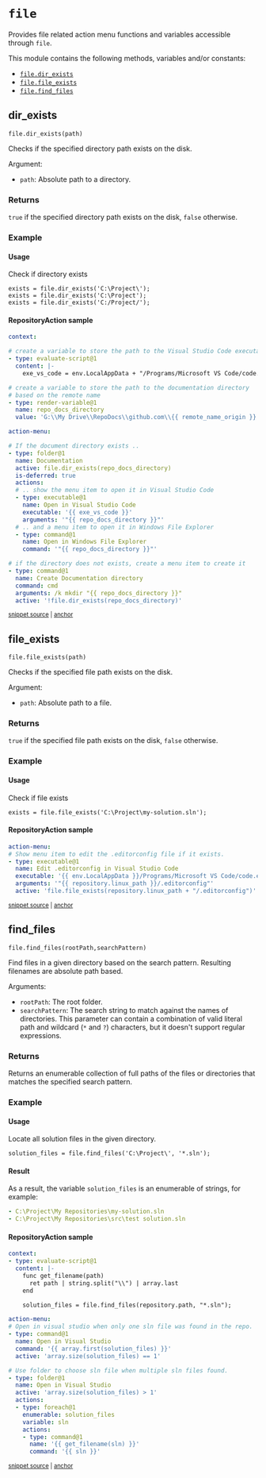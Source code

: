 # `file`

Provides file related action menu functions and variables accessible through `file`.

This module contains the following methods, variables and/or constants:

- [`file.dir_exists`](#dir_exists)
- [`file.file_exists`](#file_exists)
- [`file.find_files`](#find_files)

## dir_exists

`file.dir_exists(path)`

Checks if the specified directory path exists on the disk.

Argument:

- `path`: Absolute path to a directory.

### Returns

`true` if the specified directory path exists on the disk, `false` otherwise.

### Example
      
#### Usage

Check if directory exists


```
exists = file.dir_exists('C:\Project\');
exists = file.dir_exists('C:\Project');
exists = file.dir_exists('C:/Project/');
```

#### RepositoryAction sample

<!-- snippet: dir_exists@actionmenu01 -->
<a id='snippet-dir_exists@actionmenu01'></a>
```yaml
context:

# create a variable to store the path to the Visual Studio Code executable
- type: evaluate-script@1
  content: |-
    exe_vs_code = env.LocalAppData + "/Programs/Microsoft VS Code/code.exe";

# create a variable to store the path to the documentation directory
# based on the remote name
- type: render-variable@1
  name: repo_docs_directory
  value: 'G:\\My Drive\\RepoDocs\\github.com\\{{ remote_name_origin }}'

action-menu:

# If the document directory exists ..
- type: folder@1
  name: Documentation
  active: file.dir_exists(repo_docs_directory)
  is-deferred: true
  actions:
  # .. show the menu item to open it in Visual Studio Code
  - type: executable@1
    name: Open in Visual Studio Code
    executable: '{{ exe_vs_code }}'
    arguments: '"{{ repo_docs_directory }}"'
  # .. and a menu item to open it in Windows File Explorer
  - type: command@1
    name: Open in Windows File Explorer
    command: '"{{ repo_docs_directory }}"'

# if the directory does not exists, create a menu item to create it
- type: command@1
  name: Create Documentation directory
  command: cmd
  arguments: /k mkdir "{{ repo_docs_directory }}"
  active: '!file.dir_exists(repo_docs_directory)'
```
<sup><a href='/tests/RepoM.ActionMenu.Core.Tests/ActionMenu/IntegrationTests/FilesContextTests.Context_Documentation.DirectoryExists.testfile.yaml#L1-L41' title='Snippet source file'>snippet source</a> | <a href='#snippet-dir_exists@actionmenu01' title='Start of snippet'>anchor</a></sup>
<!-- endSnippet -->


## file_exists

`file.file_exists(path)`

Checks if the specified file path exists on the disk.

Argument:

- `path`: Absolute path to a file.

### Returns

`true` if the specified file path exists on the disk, `false` otherwise.

### Example
      
#### Usage

Check if file exists


```
exists = file.file_exists('C:\Project\my-solution.sln');
```

#### RepositoryAction sample

<!-- snippet: file_exists@actionmenu01 -->
<a id='snippet-file_exists@actionmenu01'></a>
```yaml
action-menu:
# Show menu item to edit the .editorconfig file if it exists.
- type: executable@1
  name: Edit .editorconfig in Visual Studio Code
  executable: '{{ env.LocalAppData }}/Programs/Microsoft VS Code/code.exe'
  arguments: '"{{ repository.linux_path }}/.editorconfig"'
  active: 'file.file_exists(repository.linux_path + "/.editorconfig")'
```
<sup><a href='/tests/RepoM.ActionMenu.Core.Tests/ActionMenu/IntegrationTests/FilesContextTests.Context_Documentation.FileExists.testfile.yaml#L1-L11' title='Snippet source file'>snippet source</a> | <a href='#snippet-file_exists@actionmenu01' title='Start of snippet'>anchor</a></sup>
<!-- endSnippet -->


## find_files

`file.find_files(rootPath,searchPattern)`

Find files in a given directory based on the search pattern. Resulting filenames are absolute path based.

Arguments:

- `rootPath`: The root folder.
- `searchPattern`: The search string to match against the names of directories. This parameter can contain a combination of valid literal path and wildcard (`*` and `?`) characters, but it doesn't support regular expressions.

### Returns

Returns an enumerable collection of full paths of the files or directories that matches the specified search pattern.

### Example
      
#### Usage

Locate all solution files in the given directory.


```
solution_files = file.find_files('C:\Project\', '*.sln');
```

#### Result

As a result, the variable `solution_files` is an enumerable of strings, for example:


```yaml
- C:\Project\My Repositories\my-solution.sln
- C:\Project\My Repositories\src\test solution.sln
```

#### RepositoryAction sample

<!-- snippet: find_files@actionmenu01 -->
<a id='snippet-find_files@actionmenu01'></a>
```yaml
context:
- type: evaluate-script@1
  content: |-
    func get_filename(path)
      ret path | string.split("\\") | array.last
    end

    solution_files = file.find_files(repository.path, "*.sln");

action-menu:
# Open in visual studio when only one sln file was found in the repo.
- type: command@1
  name: Open in Visual Studio
  command: '{{ array.first(solution_files) }}'
  active: 'array.size(solution_files) == 1'

# Use folder to choose sln file when multiple sln files found.
- type: folder@1
  name: Open in Visual Studio
  active: 'array.size(solution_files) > 1'
  actions:
  - type: foreach@1
    enumerable: solution_files
    variable: sln
    actions:
    - type: command@1
      name: '{{ get_filename(sln) }}'
      command: '{{ sln }}'
```
<sup><a href='/tests/RepoM.ActionMenu.Core.Tests/ActionMenu/IntegrationTests/FilesContextTests.Context_Documentation.FindFiles.testfile.yaml#L1-L32' title='Snippet source file'>snippet source</a> | <a href='#snippet-find_files@actionmenu01' title='Start of snippet'>anchor</a></sup>
<!-- endSnippet -->

